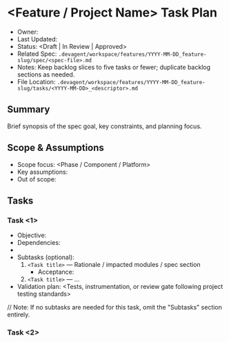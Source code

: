 # <Feature / Project Name> Task Plan

- Owner: <TaskPlanner or DRI>
- Last Updated: <YYYY-MM-DD>
- Status: <Draft | In Review | Approved>
- Related Spec: `.devagent/workspace/features/YYYY-MM-DD_feature-slug/spec/<spec-file>.md`
- Notes: Keep backlog slices to five tasks or fewer; duplicate backlog sections as needed.
- File Location: `.devagent/workspace/features/YYYY-MM-DD_feature-slug/tasks/<YYYY-MM-DD>_<descriptor>.md`

## Summary
Brief synopsis of the spec goal, key constraints, and planning focus.

## Scope & Assumptions
- Scope focus: <Phase / Component / Platform>
- Key assumptions: <List>
- Out of scope: <Items>

## Tasks
### Task <1>
- Objective: <What this task slice delivers>
- Dependencies: <Refs>
- <!-- 
    If there are no subtasks, provide top-level acceptance criteria here.
    If there are subtasks, move acceptance criteria to each subtask.
-->
- Acceptance Criteria: <List top-level criteria if no subtasks, otherwise omit>
  <!-- Note: Favor practical, behavior-focused criteria (e.g., "component renders correctly") over performance metrics (e.g., "loads in <500ms") unless performance is a documented requirement. Follow project testing standards (check docs/testing.md, .cursor/rules/testing-*.mdc, or similar). -->
- Subtasks (optional):
  1. `<Task title>` — Rationale / impacted modules / spec section
     - Acceptance: <Expected validation or test hook following project testing standards>
  2. `<Task title>` — ...
- Validation plan: <Tests, instrumentation, or review gate following project testing standards>

// Note: If no subtasks are needed for this task, omit the "Subtasks" section entirely.

### Task <2>
<Repeat structure>

